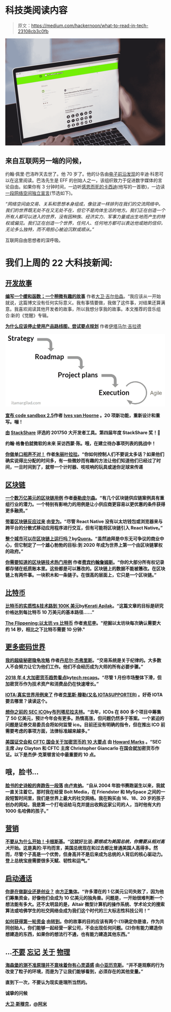 # 科技类阅读内容

> 原文：<https://medium.com/hackernoon/what-to-read-in-tech-23108cb3c0fb>

![](img/2c850a318eb5aadeec86cf2ad77307b8.png)

## 来自互联网另一端的问候，

约翰·佩里·巴洛昨天去世了。他 70 岁了。他的讣告由[电子前沿发现](https://medium.com/u/2fa7aa79cd7a?source=post_page-----23108cb3c0fb--------------------------------)的辛迪·科恩可以在这里阅读。巴洛先生是 EFF 的创始人之一，该组织致力于促进数字媒体的言论自由。如果你有 3 分钟时间，一边听[感恩而死的卡西迪](https://www.youtube.com/watch?v=PLQS1E7ZaqA)(他写的一首歌)，一边读[一段网络空间独立宣言](https://www.eff.org/cyberspace-independence)(节选如下)。

*“网络空间由交易、关系和思想本身组成，像驻波一样排列在我们的交流网络中。我们的世界既无处不在又无处不在，但它不是肉体生活的地方。我们正在创造一个所有人都可以进入的世界，没有因种族、经济实力、军事力量或出生地而产生的特权或偏见。我们正在创造一个世界，任何人、任何地方都可以表达他或她的信仰，无论多么独特，而不用担心被迫沉默或顺从。”*

互联网自由思想者的深呼吸。

# 我们上周的 22 大科技新闻:

## [开发故事](https://hackernoon.com/tagged/software-development)

[**编写一个缓和函数；一个稍微有趣的故事**](https://hackernoon.com/writing-an-easing-function-a-slightly-interesting-story-70ce667c212a) 作者[大卫·吉尔伯森](https://medium.com/u/f735d3b0f2f3?source=post_page-----23108cb3c0fb--------------------------------)。“我应该从一开始就说，这篇博文没有任何实际意义。我有事情要做，我做了这件事，对结果还算满意。我喜欢阅读其他开发者的故事，所以我想分享我的故事。本文推荐的音乐组合:新的《觉醒》专辑。

[**为什么应该停止使用产品路线图，尝试要点规划**](https://hackernoon.com/why-i-stopped-using-product-roadmaps-and-switched-to-gist-planning-3b7f54e271d1) 作者[伊塔马尔·吉拉德](https://medium.com/u/7664b1d60b5f?source=post_page-----23108cb3c0fb--------------------------------)

![](img/024f59ccd4a5438ae91a87d2bc2e9634.png)

[**宣布 code sandbox 2.5**](https://hackernoon.com/announcing-codesandbox-2-5-be767d15ffd)**作者 [Ives van Hoorne](https://medium.com/u/ee6691f0bd65?source=post_page-----23108cb3c0fb--------------------------------) 。20 项新功能，重新设计和重写。嘣！**

**[**由**](https://hackernoon.com/top-50-developer-tools-of-2017-7e616928416b) **[StackShare](https://medium.com/u/23fab098ca0d?source=post_page-----23108cb3c0fb--------------------------------) 评选的 2017**50 大开发者工具。第四届年度 StackShare 奖！🎉**

**约翰·格鲁伯就微软的未来 采访西蒙·陈。哦，在建立待办事项列表的挑战中！**

**[**你做单口相声不对！**](https://hackernoon.com/you-are-doing-stand-ups-wrong-3683822bb806) 作者[朱丽叶拉拉](https://medium.com/u/9d14337cac35?source=post_page-----23108cb3c0fb--------------------------------)。“你如何控制人们不要说太多话？如果他们确实说得比分配的时间多，有一些微妙而有趣的方法让他们知道他们已经过了时间，一旦时间到了，就带一个计时器、吱吱响的玩具或迷你足球来传递**

## **[区块链](https://hackernoon.com/blockchain/home)**

**[**一个数万亿美元的区块链用例**](https://hackernoon.com/a-multi-trillion-dollar-blockchain-use-case-458f06732dc5) 作者[泰勒皮尔森](https://medium.com/u/b6343375a907?source=post_page-----23108cb3c0fb--------------------------------)。“有几个区块链供应链案例具有重组行业的潜力。一个特别有影响力的用例是让小供应商更容易以更优惠的条件获得更多融资。”**

**[**带着区块链反应过来**](https://hackernoon.com/bringing-the-blockchain-to-react-native-98b76e15d44d) 由[变为](https://medium.com/u/52211b671242?source=post_page-----23108cb3c0fb--------------------------------)。“尽管 React Native 没有以太坊钱包或浏览器来与跨平台的分散式移动应用程序进行交互，但有可能将区块链引入 React Native。”**

**[**整个城市可以在区块链上运行吗？**](https://hackernoon.com/can-an-entire-city-run-on-the-blockchain-862b90dabae5)**by[Quora](https://medium.com/u/3853f85f7d5e?source=post_page-----23108cb3c0fb--------------------------------)。“虽然迪拜是中东无可争议的商业中心，但它制定了一个雄心勃勃的目标:到 2020 年成为世界上第一个由区块链掌权的政府。”****

****[**你需要知道的区块链技术热门用例**](https://hackernoon.com/popular-use-cases-of-blockchain-technology-you-need-to-know-df4e1905d373) 作者[费宾约翰詹姆斯](https://medium.com/u/75a616711f4e?source=post_page-----23108cb3c0fb--------------------------------)。“你的大部分所有权记录都存储在纸质账本里。这些都是可以篡改的。区块链上的数据不能被篡改。在区块链上有两件事。一块积木和一条链子。在很高的层面上，它只是一个区块链。”****

## ****[比特币](http://hackernoon.com/bitcoin)****

****[**比特币的实质性&技术路到 100K 美元**](https://hackernoon.com/bitcoins-substantive-technical-road-to-100k-2637b899ffc5)**by[Kerati Apilak](https://medium.com/u/79268f60a209?source=post_page-----23108cb3c0fb--------------------------------)。“这篇文章的目标是研究价格达到每比特币 10 万美元的基本路径……”******

******[**The Flippening:以太坊 vs 比特币**](https://hackernoon.com/the-flippening-ethereum-vs-bitcoin-2ac80a953ebb) 作者[肯尼李](https://medium.com/u/f9523f18e303?source=post_page-----23108cb3c0fb--------------------------------)。"挖掘以太坊块每次确认需要大约 14 秒，相比之下比特币需要 10 分钟."******

## ****[更多密码世界](https://hackernoon.com/tagged/cryptocurrency)****

****[**我的超级秘密隐龟攻略**](https://hackernoon.com/my-super-secret-crypto-turtle-strategy-revealed-ae7492fb01a6) 作者[丹尼尔·杰弗里斯](https://medium.com/u/618a7c78c957?source=post_page-----23108cb3c0fb--------------------------------)。“交易系统是关于纪律的。大多数人不会努力让它为他们工作。他们不会经历成为大师的所有必要步骤。”****

****[**2018 年 4 大加密货币趋势看点**](https://hackernoon.com/4-cryptocurrency-trends-to-watch-in-2018-1a0500d63d6)**by[tech recaps](https://medium.com/u/cfe6ee3eeb69?source=post_page-----23108cb3c0fb--------------------------------)。“尽管 1 月份市场整体下滑，但加密货币作为技术资产和消费品仍在快速增长。”******

******[**IOTA:真实世界用例来了**](https://hackernoon.com/iota-real-world-use-cases-are-coming-ab1d8240cf09) 作者[克里斯·穆勒(又名 IOTASUPPORTER)](https://medium.com/u/5170edef4b21?source=post_page-----23108cb3c0fb--------------------------------) 。好奇 IOTA 要去哪里？读读这个。******

****[**想你之前的 SEC ICO**](https://hackernoon.com/think-like-the-sec-before-you-ico-412a24357d76)**by[布列塔尼拉夫林](https://medium.com/u/c2f3fbddcb49?source=post_page-----23108cb3c0fb--------------------------------)。“去年，ICOs 在 800 多个项目中筹集了 50 亿美元，预计今年会有更多。热情高涨，但问题仍然多于答案。一个紧迫的问题是证券交易委员会将如何监管 ico。目前还没有明确的指令，但在推出 ICO 前需要考虑的事项方面，法律标准越来越多。”******

******[**美国证交会和 CFTC 国会关于加密货币的 10 大要点**](https://hackernoon.com/top-10-points-made-by-the-sec-and-cftc-congress-testimony-on-cryptocurrencies-f4c71712624c) 由 [Howard Marks](https://medium.com/u/612939bd0962?source=post_page-----23108cb3c0fb--------------------------------) 。“SEC 主席 Jay Clayton 和 CFTC 主席 Christopher Giancarlo 在国会就加密货币作证。以下是杰伊·克莱顿言论中最重要的 10 点。******

## ****哦，脸书…****

****[**脸书的史诗般的奔跑告一段落**](https://hackernoon.com/facebooks-epic-run-comes-to-an-end-442dee72401c) 由[卢肯纳](https://medium.com/u/b01056393401?source=post_page-----23108cb3c0fb--------------------------------)。“自从 2004 年脸书赛跑诞生以来，我就一直关注着它。那时我在经营 Bolt Media，在 Friendster 和 MySpace 之间的一段短暂时间里，我们是世界上最大的社交网络。我在购买由 16、18、20 岁的孩子创办的网站，我是第一个打电话给马克并提出收购这家公司的人，当时他有大约 1000 名哈佛的孩子。”****

## ****[营销](https://artplusmarketing.com/tagged/marketing)****

****[**不要从为什么开始！**](https://hackernoon.com/https-medium-com-k-yonatan-dont-start-with-why-14a4bb58a209)**[卡根斯基](https://medium.com/u/8a7166467d43?source=post_page-----23108cb3c0fb--------------------------------)。“这就好比说:*要想成为美国总统，你需要从相对高大*开始。这是真的:平均而言，美国总统现在和过去都比普通美国人高得多。然而，尽管个子高是一个优势，但身高并不是后来成为总统的人背后的核心驱动力。登上总统宝座需要很多天赋、韧性和运气。”******

## ******[启动通话](https://hackernoon.com/tagged/startup)******

******[**你是在做副业还是创业？**](https://hackernoon.com/are-you-working-on-a-side-project-or-a-startup-569ae7f6ac0) 由[方正集体](https://medium.com/u/f49435c6fa9?source=post_page-----23108cb3c0fb--------------------------------)。“许多潜在的 1 亿美元公司失败了，因为他们筹集资金，好像他们会成为 10 亿美元的独角兽。问题是，一开始很难判断一个想法能有多大。还不太明显的是，Altair 微型计算机的操作系统、学术论文的搜索算法或哈佛学生的社交网络会成为我们这个时代的三大标志性科技公司！”******

****[**如何获得第一轮资金**](https://hackernoon.com/how-to-secure-your-first-round-of-funding-9461dad669db) 由[转到](https://medium.com/u/64635a6c6340?source=post_page-----23108cb3c0fb--------------------------------)。你的故事的目的应该有两个:(1)确定你是谁，作为共同创始人，你们能够一起经营一家公司，不会出现任何问题。(2)你有能力建造你想建造的东西，如果你的想法行不通，也有能力建造其他东西。”****

## ****…[不要](https://goo.gl/4X4sNQ) [忘记](https://goo.gl/pGDQ95) [关于](https://goo.gl/R4wVbb) [物理](https://goo.gl/9gsD8E)****

****[**海森堡的测不准原理并不意味着你有心灵遥感**](https://hackernoon.com/heisenbergs-uncertainty-principle-doesn-t-mean-you-have-telekinesis-7868eb9bfc83) 由[小亚历克斯](https://medium.com/u/c9fb0f0517ee?source=post_page-----23108cb3c0fb--------------------------------)。“并不是观察的行为改变了粒子的环境，而是为了让我们能够看到，必须存在的其他变量。”****

****直到下一次，不要认为现实是理所当然的。****

****诚挚的问候****

****[大卫·斯穆克](http://www.davidsmooke.net/)，[@阿米](http://twitter.com/ami)****